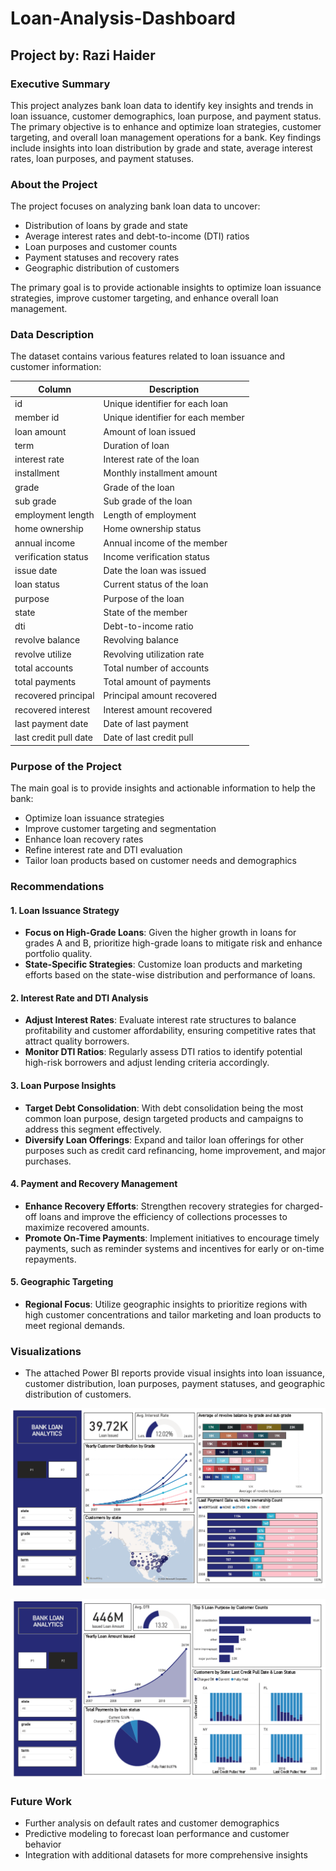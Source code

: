 # Loan-Analysis-Dashboard

## Project by: Razi Haider

### Executive Summary
This project analyzes bank loan data to identify key insights and trends in loan issuance, customer demographics, loan purpose, and payment status. The primary objective is to enhance and optimize loan strategies, customer targeting, and overall loan management operations for a bank. Key findings include insights into loan distribution by grade and state, average interest rates, loan purposes, and payment statuses.

### About the Project
The project focuses on analyzing bank loan data to uncover:
- Distribution of loans by grade and state
- Average interest rates and debt-to-income (DTI) ratios
- Loan purposes and customer counts
- Payment statuses and recovery rates
- Geographic distribution of customers

The primary goal is to provide actionable insights to optimize loan issuance strategies, improve customer targeting, and enhance overall loan management.

### Data Description
The dataset contains various features related to loan issuance and customer information:

| Column              | Description                          | 
|---------------------|--------------------------------------|
| id                  | Unique identifier for each loan      | 
| member id           | Unique identifier for each member    | 
| loan amount         | Amount of loan issued                | 
| term                | Duration of loan                     | 
| interest rate       | Interest rate of the loan            | 
| installment         | Monthly installment amount           | 
| grade               | Grade of the loan                    | 
| sub grade           | Sub grade of the loan                | 
| employment length   | Length of employment                 | 
| home ownership      | Home ownership status                | 
| annual income       | Annual income of the member          | 
| verification status | Income verification status           | 
| issue date          | Date the loan was issued             |
| loan status         | Current status of the loan           | 
| purpose             | Purpose of the loan                  | 
| state               | State of the member                  | 
| dti                 | Debt-to-income ratio                 | 
| revolve balance     | Revolving balance                    | 
| revolve utilize     | Revolving utilization rate           | 
| total accounts      | Total number of accounts             | 
| total payments      | Total amount of payments             | 
| recovered principal | Principal amount recovered           | 
| recovered interest  | Interest amount recovered            |
| last payment date   | Date of last payment                 | 
| last credit pull date | Date of last credit pull           | 

### Purpose of the Project
The main goal is to provide insights and actionable information to help the bank:
- Optimize loan issuance strategies
- Improve customer targeting and segmentation
- Enhance loan recovery rates
- Refine interest rate and DTI evaluation
- Tailor loan products based on customer needs and demographics

### Recommendations

#### 1. Loan Issuance Strategy
- **Focus on High-Grade Loans**: Given the higher growth in loans for grades A and B, prioritize high-grade loans to mitigate risk and enhance portfolio quality.
- **State-Specific Strategies**: Customize loan products and marketing efforts based on the state-wise distribution and performance of loans.

#### 2. Interest Rate and DTI Analysis
- **Adjust Interest Rates**: Evaluate interest rate structures to balance profitability and customer affordability, ensuring competitive rates that attract quality borrowers.
- **Monitor DTI Ratios**: Regularly assess DTI ratios to identify potential high-risk borrowers and adjust lending criteria accordingly.

#### 3. Loan Purpose Insights
- **Target Debt Consolidation**: With debt consolidation being the most common loan purpose, design targeted products and campaigns to address this segment effectively.
- **Diversify Loan Offerings**: Expand and tailor loan offerings for other purposes such as credit card refinancing, home improvement, and major purchases.

#### 4. Payment and Recovery Management
- **Enhance Recovery Efforts**: Strengthen recovery strategies for charged-off loans and improve the efficiency of collections processes to maximize recovered amounts.
- **Promote On-Time Payments**: Implement initiatives to encourage timely payments, such as reminder systems and incentives for early or on-time repayments.

#### 5. Geographic Targeting
- **Regional Focus**: Utilize geographic insights to prioritize regions with high customer concentrations and tailor marketing and loan products to meet regional demands.

### Visualizations
- The attached Power BI reports provide visual insights into loan issuance, customer distribution, loan purposes, payment statuses, and geographic distribution of customers.

![Report_Page01](https://github.com/razi-haider/Bank-Loan-Analysis-Dashboard/blob/main/Report_Page01.png)

![Report_Page02](https://github.com/razi-haider/Bank-Loan-Analysis-Dashboard/blob/main/Report_Page02.png)

### Future Work
- Further analysis on default rates and customer demographics
- Predictive modeling to forecast loan performance and customer behavior
- Integration with additional datasets for more comprehensive insights



